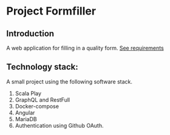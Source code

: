 # Project Formfiller
## Introduction
A web application for filling in a quality form. [See requirements](./docs/Requirements.md)

## Technology stack:
A small project using the following software stack.
1. Scala Play
2. GraphQL and RestFull
3. Docker-compose
4. Angular
5. MariaDB
6. Authentication using Github OAuth.

